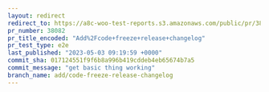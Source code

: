 ```yaml
---
layout: redirect
redirect_to: https://a8c-woo-test-reports.s3.amazonaws.com/public/pr/38082/e2e/index.html
pr_number: 38082
pr_title_encoded: "Add%2Fcode+freeze+release+changelog"
pr_test_type: e2e
last_published: "2023-05-03 09:19:59 +0000"
commit_sha: 017124551f9f6b8a996b419cddeb4eb65674b7a5
commit_message: "get basic thing working"
branch_name: add/code-freeze-release-changelog
---
```

